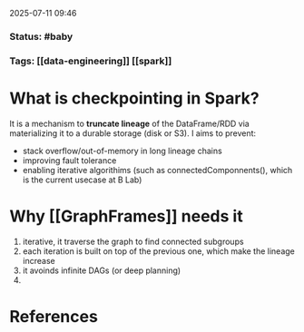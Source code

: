 2025-07-11 09:46

### Status:  #baby

### Tags: [[data-engineering]] [[spark]]

# What is checkpointing in Spark?

It is a mechanism to **truncate lineage** of the DataFrame/RDD via materializing it to a durable storage (disk or S3). I aims to prevent:
- stack overflow/out-of-memory in long lineage chains
- improving fault tolerance
- enabling iterative algorithims (such as connectedComponnents(), which is the current usecase at B Lab)

# Why [[GraphFrames]] needs it

1. iterative, it traverse the graph to find connected subgroups
2. each iteration is built on top of the previous one, which make the lineage increase
3. it avoinds infinite DAGs (or deep planning)
4. 








# References









